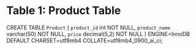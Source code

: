 # Table 1: Product Table 

CREATE TABLE `Product` (
  `product_id` int NOT NULL,
  `product_name` varchar(50) NOT NULL,
  `price` decimal(5,2) NOT NULL
) ENGINE=InnoDB DEFAULT CHARSET=utf8mb4 COLLATE=utf8mb4_0900_ai_ci;